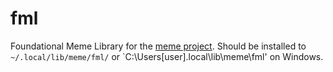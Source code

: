# fml
Foundational Meme Library for the [meme project](https://github.com/schorrm/meme).
Should be installed to `~/.local/lib/meme/fml/` or `C:\Users\[user]\.local\lib\meme\fml' on Windows.
